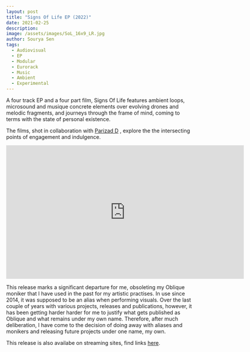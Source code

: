 ```yaml
---
layout: post
title: "Signs Of Life EP (2022)"
date: 2021-02-25
description:
image: /assets/images/SoL_16x9_LR.jpg
author: Sourya Sen
tags:
  - Audiovisual
  - EP
  - Modular
  - Eurorack
  - Music
  - Ambient
  - Experimental
---
```


A four track EP and a four part film, Signs Of Life features ambient loops, microsound and musique concrete elements over evolving drones and melodic fragments, and journeys through the frame of mind, coming to terms with the state of personal existence.

The films, shot in collaboration with [Parizad D](http://parizad-d.com) , explore the the intersecting points of engagement and indulgence.

<iframe width="640" height="360" src="https://www.youtube.com/embed/s1OqAeyIYTI" title="YouTube video player" frameborder="0" allow="accelerometer; autoplay; clipboard-write; encrypted-media; gyroscope; picture-in-picture" allowfullscreen></iframe>

This release marks a significant departure for me, obsoleting my Oblique moniker that I have used in the past for my artistic practises. In use since 2014, it was supposed to be an alias when performing visuals. Over the last couple of years with various projects, releases and publications, however, it has been getting harder harder for me to justify what gets published as Oblique and what remains under my own name. Therefore, after much deliberation, I have come to the decision of doing away with aliases and monikers and releasing future projects under one name, my own. 

This release is also availabe on streaming sites, find links [here](/releasesandpublications).





